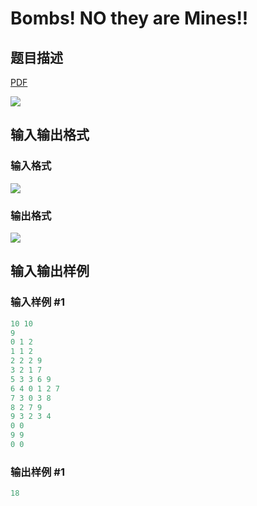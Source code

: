 # Bombs! NO they are Mines!!

## 题目描述

[problemUrl]: https://uva.onlinejudge.org/index.php?option=com_onlinejudge&Itemid=8&category=18&page=show_problem&problem=1594

[PDF](https://uva.onlinejudge.org/external/106/p10653.pdf)

![](https://cdn.luogu.com.cn/upload/vjudge_pic/UVA10653/d5c01d75927a2bc77a880fa03270f093d57d9d13.png)

## 输入输出格式

### 输入格式

![](https://cdn.luogu.com.cn/upload/vjudge_pic/UVA10653/8793954a7dcb4d2fc8e18442cd02fe05f0bf03da.png)

### 输出格式

![](https://cdn.luogu.com.cn/upload/vjudge_pic/UVA10653/a6bd471a8a6bf8b190d131c0cf796f2afafb2677.png)

## 输入输出样例

### 输入样例 #1

```cpp
10 10
9
0 1 2
1 1 2
2 2 2 9
3 2 1 7
5 3 3 6 9
6 4 0 1 2 7
7 3 0 3 8
8 2 7 9
9 3 2 3 4
0 0
9 9
0 0
```


### 输出样例 #1

```cpp
18
```


